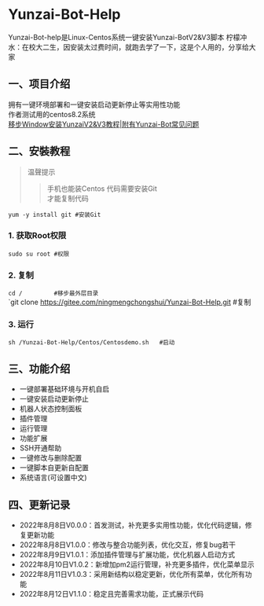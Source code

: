 # Yunzai-Bot-Help
Yunzai-Bot-help是Linux-Centos系统一键安装Yunzai-BotV2&V3脚本
柠檬冲水：在校大二生，因安装太过费时间，就跑去学了一下，这是个人用的，分享给大家

## 一、项目介绍
拥有一键环境部署和一键安装启动更新停止等实用性功能  
作者测试用的centos8.2系统  
[移步Window安装YunzaiV2&V3教程|附有Yunzai-Bot常见问题](https://b23.tv/uTguBSj)  

## 二、安裝教程
>温聲提示  
>>手机也能装Centos 
>>代码需要安装Git  
>>才能复制代码 

`yum -y install git #安装Git`  

### 1. 获取Root权限  
`sudo su root #权限`   

### 2. 复制 
`cd /         #移步最外层目录`   
`git clone https://gitee.com/ningmengchongshui/Yunzai-Bot-Help.git   #复制  

### 3. 运行  
`sh /Yunzai-Bot-Help/Centos/Centosdemo.sh   #启动` 

## 三、功能介绍
* 一键部署基础环境与开机自启
* 一键安装启动更新停止
* 机器人状态控制面板
* 插件管理
* 运行管理
* 功能扩展
* SSH开通帮助
* 一键修改与删除配置
* 一键脚本自更新自配置
* 系统语言(可设置中文)

## 四、更新记录
* 2022年8月8日V0.0.0：首发测试，补充更多实用性功能，优化代码逻辑，修复更新功能
* 2022年8月8日V1.0.0：修改与整合功能列表，优化交互，修复bug若干
* 2022年8月9日V1.0.1：添加插件管理与扩展功能，优化机器人启动方式
* 2022年8月10日V1.0.2：新增加pm2运行管理，补充更多插件，优化菜单显示
* 2022年8月11日V1.0.3：采用新结构以稳定更新，优化所有菜单，优化所有功能
* 2022年8月12日V1.1.0：稳定且完善需求功能，正式展示代码
